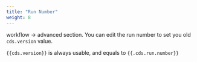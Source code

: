 ```yaml
---
title: "Run Number"
weight: 8
---
```


workflow -> advanced section. You can edit the run number to set you old `cds.version` value.

`{{cds.version}}` is always usable, and equals to `{{.cds.run.number}}`

